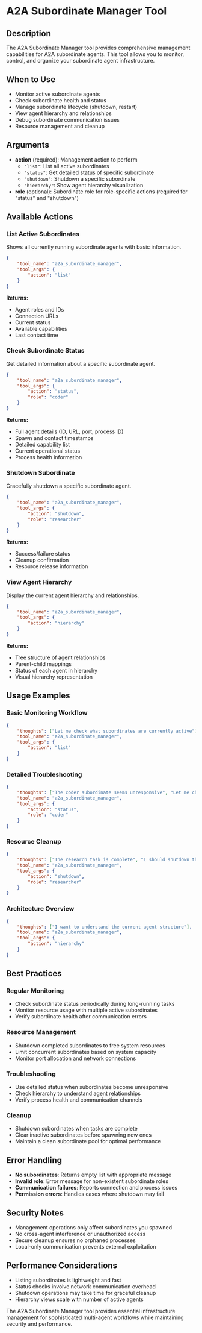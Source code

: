 # A2A Subordinate Manager Tool

## Description
The A2A Subordinate Manager tool provides comprehensive management capabilities for A2A subordinate agents. This tool allows you to monitor, control, and organize your subordinate agent infrastructure.

## When to Use
- Monitor active subordinate agents
- Check subordinate health and status
- Manage subordinate lifecycle (shutdown, restart)
- View agent hierarchy and relationships
- Debug subordinate communication issues
- Resource management and cleanup

## Arguments
- **action** (required): Management action to perform
  - `"list"`: List all active subordinates
  - `"status"`: Get detailed status of specific subordinate
  - `"shutdown"`: Shutdown a specific subordinate
  - `"hierarchy"`: Show agent hierarchy visualization
- **role** (optional): Subordinate role for role-specific actions (required for "status" and "shutdown")

## Available Actions

### List Active Subordinates
Shows all currently running subordinate agents with basic information.

```json
{
    "tool_name": "a2a_subordinate_manager",
    "tool_args": {
        "action": "list"
    }
}
```

**Returns:**
- Agent roles and IDs
- Connection URLs
- Current status
- Available capabilities
- Last contact time

### Check Subordinate Status
Get detailed information about a specific subordinate agent.

```json
{
    "tool_name": "a2a_subordinate_manager", 
    "tool_args": {
        "action": "status",
        "role": "coder"
    }
}
```

**Returns:**
- Full agent details (ID, URL, port, process ID)
- Spawn and contact timestamps
- Detailed capability list
- Current operational status
- Process health information

### Shutdown Subordinate
Gracefully shutdown a specific subordinate agent.

```json
{
    "tool_name": "a2a_subordinate_manager",
    "tool_args": {
        "action": "shutdown",
        "role": "researcher"
    }
}
```

**Returns:**
- Success/failure status
- Cleanup confirmation
- Resource release information

### View Agent Hierarchy
Display the current agent hierarchy and relationships.

```json
{
    "tool_name": "a2a_subordinate_manager",
    "tool_args": {
        "action": "hierarchy"
    }
}
```

**Returns:**
- Tree structure of agent relationships
- Parent-child mappings
- Status of each agent in hierarchy
- Visual hierarchy representation

## Usage Examples

### Basic Monitoring Workflow
```json
{
    "thoughts": ["Let me check what subordinates are currently active"],
    "tool_name": "a2a_subordinate_manager",
    "tool_args": {
        "action": "list"
    }
}
```

### Detailed Troubleshooting
```json
{
    "thoughts": ["The coder subordinate seems unresponsive", "Let me check its detailed status"],
    "tool_name": "a2a_subordinate_manager",
    "tool_args": {
        "action": "status",
        "role": "coder"
    }
}
```

### Resource Cleanup
```json
{
    "thoughts": ["The research task is complete", "I should shutdown the researcher to free resources"],
    "tool_name": "a2a_subordinate_manager",
    "tool_args": {
        "action": "shutdown",
        "role": "researcher"
    }
}
```

### Architecture Overview
```json
{
    "thoughts": ["I want to understand the current agent structure"],
    "tool_name": "a2a_subordinate_manager", 
    "tool_args": {
        "action": "hierarchy"
    }
}
```

## Best Practices

### Regular Monitoring
- Check subordinate status periodically during long-running tasks
- Monitor resource usage with multiple active subordinates
- Verify subordinate health after communication errors

### Resource Management
- Shutdown completed subordinates to free system resources
- Limit concurrent subordinates based on system capacity
- Monitor port allocation and network connections

### Troubleshooting
- Use detailed status when subordinates become unresponsive
- Check hierarchy to understand agent relationships
- Verify process health and communication channels

### Cleanup
- Shutdown subordinates when tasks are complete
- Clear inactive subordinates before spawning new ones
- Maintain a clean subordinate pool for optimal performance

## Error Handling
- **No subordinates**: Returns empty list with appropriate message
- **Invalid role**: Error message for non-existent subordinate roles
- **Communication failures**: Reports connection and process issues
- **Permission errors**: Handles cases where shutdown may fail

## Security Notes
- Management operations only affect subordinates you spawned
- No cross-agent interference or unauthorized access
- Secure cleanup ensures no orphaned processes
- Local-only communication prevents external exploitation

## Performance Considerations
- Listing subordinates is lightweight and fast
- Status checks involve network communication overhead
- Shutdown operations may take time for graceful cleanup
- Hierarchy views scale with number of active agents

The A2A Subordinate Manager tool provides essential infrastructure management for sophisticated multi-agent workflows while maintaining security and performance.
